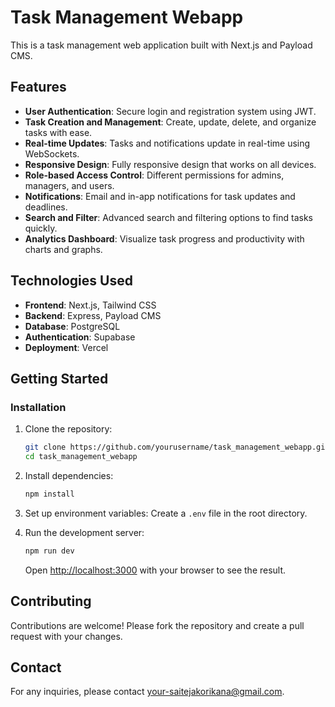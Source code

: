 # Task Management Webapp

This is a task management web application built with Next.js and Payload CMS.

## Features

- **User Authentication**: Secure login and registration system using JWT.
- **Task Creation and Management**: Create, update, delete, and organize tasks with ease.
- **Real-time Updates**: Tasks and notifications update in real-time using WebSockets.
- **Responsive Design**: Fully responsive design that works on all devices.
- **Role-based Access Control**: Different permissions for admins, managers, and users.
- **Notifications**: Email and in-app notifications for task updates and deadlines.
- **Search and Filter**: Advanced search and filtering options to find tasks quickly.
- **Analytics Dashboard**: Visualize task progress and productivity with charts and graphs.

## Technologies Used

- **Frontend**: Next.js, Tailwind CSS
- **Backend**: Express, Payload CMS
- **Database**: PostgreSQL
- **Authentication**: Supabase
- **Deployment**: Vercel

## Getting Started

### Installation

1. Clone the repository:
    ```bash
    git clone https://github.com/yourusername/task_management_webapp.git
    cd task_management_webapp
    ```
2. Install dependencies:
    ```bash
    npm install
    ```
3. Set up environment variables:
    Create a `.env` file in the root directory.

4. Run the development server:
    ```bash
    npm run dev
    ```
    Open [http://localhost:3000](http://localhost:3000) with your browser to see the result.

## Contributing

Contributions are welcome! Please fork the repository and create a pull request with your changes.


## Contact

For any inquiries, please contact [your-saitejakorikana@gmail.com](mailto:saitejakorikana@gmail.com).
